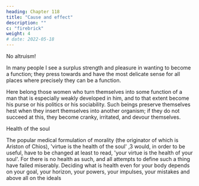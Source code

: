 ```yaml
---
heading: Chapter 118
title: "Cause and effect"
description: ""
c: "firebrick"
weight: 4
# date: 2022-05-18
---
```




No altruism!

In many people I see a surplus strength and pleasure in
wanting to become a function; they press towards and have the most
delicate sense for all places where precisely they can be a function. 

Here belong those women who turn themselves into some function of a man
that is especially weakly developed in him, and to that extent become his
purse or his politics or his sociability. Such beings preserve themselves
hest when they insert themselves into another organism; if they do not
succeed at this, they become cranky, irritated, and devour themselves.


Health of the soul

The popular medical formulation of morality (the originator of which is Ariston of Chios), 'virtue is the health of the
soul' ,3 would, in order to be useful, have to be changed at least to read,
'your virtue is the health of your soul'. For there is no health as such,
and all attempts to define such a thing have failed miserably. Deciding
what is health even for your body depends on your goal, your horizon,
your powers, your impulses, your mistakes and above all on the ideals

